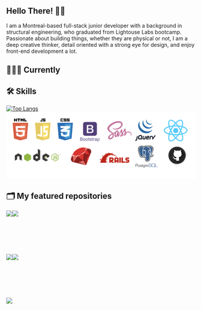 
## Hello There! 👋🏼

I am a Montreal-based full-stack junior developer with a background in structural engineering, who graduated from Lightouse Labs bootcamp. Passionate about building things, whether they are physical or not, I am a deep creative thinker, detail oriented with a strong eye for design, and enjoy front-end development a lot. 

## 👩🏻‍💻 Currently



## 🛠 Skills

[![Top Langs](https://github-readme-stats.vercel.app/api/top-langs/?username=Samy0412&hide=TSQL&layout=compact)](https://github.com/Samy0412/gihub-readme-stats)
![Top stacks](https://github.com/Samy0412/Samy0412/blob/master/Stacks.png?raw=true)
## 🗂 My featured repositories

<a href="https://github.com/Samy0412/CupOSugah-CLIENT">
  <img align="left" src="https://github-readme-stats.vercel.app/api/pin/?username=Samy0412&repo=CupOSugah-CLIENT" />
</a>
<a href="https://github.com/Samy0412/spotify-clone">
  <img align="left" src="https://github-readme-stats.vercel.app/api/pin/?username=Samy0412&repo=spotify-clone" />
</a>


<br><br><br><br><br><br>

<a href="https://github.com/Samy0412/amazon-clone">
  <img align="left" src="https://github-readme-stats.vercel.app/api/pin/?username=Samy0412&repo=amazon-clone" />
</a>
<a href="https://github.com/Samy0412/scheduler">
  <img align="left" src="https://github-readme-stats.vercel.app/api/pin/?username=Samy0412&repo=scheduler" />
</a>

<br><br><br><br><br><br>

<a href="https://github.com/Samy0412/tweeter">
  <img align="left" src="https://github-readme-stats.vercel.app/api/pin/?username=Samy0412&repo=tweeter" />
</a>

<br><br><br><br><br><br>







<!--
**Samy0412/Samy0412** is a ✨ _special_ ✨ repository because its `README.md` (this file) appears on your GitHub profile.

Here are some ideas to get you started:

- 🔭 I’m currently working on ...
- 🌱 I’m currently learning ...
- 👯 I’m looking to collaborate on ...
- 🤔 I’m looking for help with ...
- 💬 Ask me about ...
- 📫 How to reach me: ...
- 😄 Pronouns: ...
- ⚡ Fun fact: ...
-->
